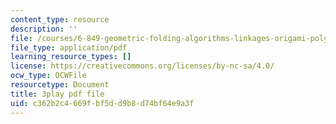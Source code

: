 ```yaml
---
content_type: resource
description: ''
file: /courses/6-849-geometric-folding-algorithms-linkages-origami-polyhedra-fall-2012/c362b2c4669fbf5dd9b8d74bf64e9a3f_OcgtpQvrVs.pdf
file_type: application/pdf
learning_resource_types: []
license: https://creativecommons.org/licenses/by-nc-sa/4.0/
ocw_type: OCWFile
resourcetype: Document
title: 3play pdf file
uid: c362b2c4-669f-bf5d-d9b8-d74bf64e9a3f
---
```

